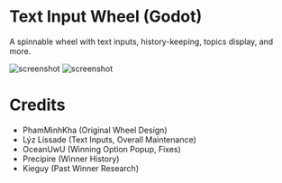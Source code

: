 <h1>
  Text Input Wheel (Godot)
</h1>

A spinnable wheel with text inputs, history-keeping, topics display, and more.

![screenshot]([https://raw.githubusercontent.com/PhamMinhKha/spin-wheel-godot/main/addons/screenshoot.png](https://github.com/HyperGameDev/text-input-wheel-godot/blob/main/screenshots/wheel1.png))
![screenshot]([https://raw.githubusercontent.com/PhamMinhKha/spin-wheel-godot/main/addons/screenshoot.png](https://github.com/HyperGameDev/text-input-wheel-godot/blob/main/screenshots/wheel2.png))

<h1 align="left">
  Credits
</h1>

- PhamMinhKha (Original Wheel Design)
- Lýz Lissade (Text Inputs, Overall Maintenance)
- OceanUwU (Winning Option Popup, Fixes)
- Precipire (Winner History)
- Kieguy (Past Winner Research)
